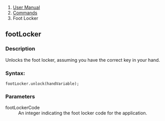 <ol class="breadcrumb">
  <li><a href="#/docs/contents">User Manual</a></li>
  <li><a href="#/docs/commands">Commands</a></li>
<li class="active">Foot Locker</li>
</ol>

## footLocker

### Description

Unlocks the foot locker, assuming you have the correct key in your hand.

### Syntax:

	footLocker.unlock(handVariable);

### Parameters

<dl>
  <dt>footLockerCode</dt>
  <dd>An integer indicating the foot locker code for the application.</dd>
</dl>